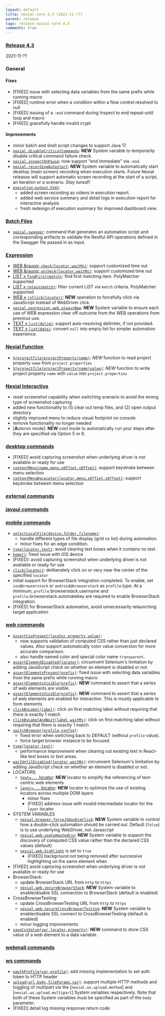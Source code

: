 ```yaml
---
layout: default
title: nexial-core 4.3 (2021-11-??)
parent: release
tags: release nexial-core 4.3
comments: true
---
```


### <a href="https://github.com/nexiality/nexial-core/releases/tag/nexial-core-v4.3_????" class="external-link" target="_nexial_link">Release 4.3</a>
2021-11-??


### General

#### Fixes
- [FIXED] issue with selecting data variables from the same prefix while running macro
- [FIXED] runtime error when a condition within a flow control resolved to null
- [FIXED] issuing of a `:end` command during Inspect to end repeat-until loop and macro
- [FIXED] gracefully handle invalid crypt

#### Improvements
- minor batch and shell script changes to support Java 17.
- [`nexial.disableCriticalCommands`](../systemvars/index.html#nexial.disableCriticalCommands): **NEW** System variable
  to temporarily disable critical command failure check.
- [`nexial.inspectOnPause`](../systemvars/index.html#nexial.inspectOnPause): now support "end immediate" via `:end`.
- [`nexial.recordingAutostart`](../systemvars/content.html#nexial.recordingAutoStart): **NEW** System variable to 
  automatically start desktop (main screen) recording when execution starts. Future Nexial releases will support 
  automatic screen recording at the start of a script, an iteration or a scenario. _Stay tuned!!_
- [`execution-output.html`](../userguide/UnderstandingProjectStructure.html#output):
  - added screen recording as videos in execution report.
  - added web service summary and detail logs in execution report for interactive analysis
  - fresh redesign of execution summary for improved dashboard view.


### [Batch Files](../userguide/BatchFiles)
- [`nexial-swagger`](../userguide/BatchFiles#nexial-swagger): command that generates an automation script and 
  corresponding artifacts to validate the Restful API operations defined in the Swagger file passed in as input.


### [Expression](../expression)
- [WEB &rauoq; `check(locator,waitMs)`](../expressions/WEBexpression#checklocatorwaitms): support customized time out
- [WEB &rauoq; `uncheck(locator,waitMs)`](../expressions/WEBexpression#unchecklocatorwaitms): support customized time out
- [LIST &raquo; `findFirst(match)`](../expressions/LISTexpression#findfirstmatch): find first matching item. 
  PolyMatcher supported
- [LIST &raquo; `retain(match)`](../expressions/LISTexpression#findfirstmatch): filter current LIST via `match` 
  criteria. PolyMatcher supported
- [WEB &raquo; `jsClick(locator)`](../expressions/WEBexpression#jsclicklocator): **NEW** operation to forcefully 
  click via JavaScript instead of WebDriver click.
- [`nexial.expression.web.alwaysNew`](../systemvars/index.html#nexial.expression.web.alwaysNew): **NEW** System 
  variable to ensure each use of WEB expression clear off outcome from the WEB operations from previous use.
- [TEXT &raquo; `list(delim)`](../expressions/TEXTexpression#listdelim): support auto-resolving delimiter, if not provided.
- [TEXT &raquo; `list(data)`](../expressions/TEXTexpression#listdelim): convert `null` into empty list for simpler 
  automation experience.


### [Nexial Function](../functions)
- [`$(projectfile|projectProperty|name)`](../functions/$(projectfile)#projectfileprojectpropertyname): *NEW* function 
  to read project property `name` from `project.properties`
- [`$(projectfile|projectProperty|name|value)`](../functions/$(projectfile)#projectfileprojectpropertynamevalue): *NEW* 
  function to write project property `name` with `value` into `project.properties`


### [Nexial Interactive](../interactive)
- reset screenshot capability when switching scenario to avoid the wrong type of screenshot capturing
- added new functionality to (1) clear out temp files, and (2) open output directory
- slightly improved menu to reduce visual footprint on console 
- remove functionality no longer needed
- [**A**utorun mode]: **NEW** cool mode to automatically run your steps after they are specified via Option 5 or 6.


### [desktop commands](../commands/desktop)
- [FIXED] avoid capturing screenshot when underlying driver is not available or ready for use
- [`contextMenu(name,menu,xOffset,yOffset)`](../commands/desktop/contextMenu(name,menu,xOffset,yOffset)): support 
  keystroke between menu selection
- [`contextMenuByLocator(locator,menu,xOffset,yOffset)`](../commands/desktop/contextMenuByLocator(locator,menu,xOffset,yOffset)): 
  support keystroke between menu selection


### [external commands](../commands/external)


### [javaui commands](../commands/javaui)


### [mobile commands](../commands/mobile)
- [`selectLocalFile(device,folder,filename)`](../commands/mobile/selectLocalFile(device,folder,filename)): 
  - handle different types of file display (grid vs list) during automation.
  - minor fixes for an edge condition.
- [`type(locator,text)`](../commands/mobile/type(locator,text)): avoid clearing text boxes when it contains no text.
- [`home()`](../commands/mobile/home()): fixed issue with iOS device
- [FIXED]: avoid capturing screenshot when underlying driver is not available or ready for use
- [`click(locator)`](../commands/mobile/click(locator)): deliberately click on or very near the center of the specified 
  `locator`
- initial support for BrowserStack integration completed. To enable, set `ios@browserstack` or `android@browserstack` 
  as `profile`.type. At a minimum, `profile`.browserstack.username and `profile`.browserstack.automatekey are required 
  to enable BrowserStack integration.  
- [FIXED] for BrowserStack automation, avoid unnecessarily relaunching target application


### [web commands](../commands/web)
- [`assertCssPresent(locator,property,value)`](../commands/web/assertCssPresent(locator,property,value)): 
  - now supports validation of computed CSS rather than just declared values. Also support automatically color value 
    conversion for more accurate comparison.
  - also handle named color and special color name `transparent`.
- [`assertElementDisabled(locator)`](../commands/web/assertElementDisabled(locator)): circumvent Selenium's limitation
  by adding JavaScript check on whether an element is disabled or not.
- [`assertElementsPresent(prefix)`](../commands/web/assertElementsPresent(prefix)): fixed issue with selecting data
  variables from the same prefix while running macro
- [`assertElementsVisible(prefix)`](../commands/web/assertElementsVisible(prefix)): **NEW** command to assert that a 
  series of web elements are visible.
- [`assertElementsVisible(prefix)`](../commands/web/assertElementsEnabled(prefix)): **NEW** command to assert that a 
  series of web elements are enabled for interaction. This is mostly applicable to form elements.
- [`clickByLabel(label)`](../commands/web/clickByLabel(label)): click on first matching label without requiring that
  there is exactly 1 match
- [`clickByLabelAndWait(label,waitMs)`](../commands/web/clickByLabelAndWait(label,waitMs)): click on first matching
  label without requiring that there is exactly 1 match
- [`switchBrowser(profile,config)`](../commands/web/switchBrowser(profile,config)): 
  - fixed error when switching back to DEFAULT (without `profile` value).
  - force target browser instance to be focused
- [`type(locator,text)`](../commands/web/type(locator,value)):
  - performance improvement when clearing out existing text in React-like text boxes or text areas.
- [`waitUntilDisabled(locator,waitMs)`](../commands/web/waitUntilDisabled(locator,waitMs)): circumvent Selenium's
  limitation by adding JavaScript check on whether an element is disabled or not.
- LOCATORS
  - [`text=...` locator](../commands/web/index#locators): **NEW** locator to simplify the referencing of text-centric 
    web elements
  - [`layer=...` locator](../commands/web/index#locators): **NEW** locator to optimize the use of existing locators 
    across multiple DOM layers
    - minor fixes
    - [FIXED] address issue with invalid intermediate locator for the `layer` locator
- SYSTEM VARIABLES
  - [`nexial.browser.forceJSDoubleClick`](../systemvars/index.html#nexial.browser.forceJSDoubleClick): **NEW** System
    variable to control how a double-click automation should be carried out. Default (`false`) is to use underlying
    WebDriver, not Javascript
  - [`nexial.web.useComputedCss`](../systemvars/index.html#nexial.web.useComputedCss): **NEW** System variable to 
    support the discovery of computed CSS value rather than the declared CSS values (default)
  - [`nexial.web.highlight`](../systemvars/index.html#nexial.web.highlight) is set to `true`
    - [FIXED] background not being removed after successive highlighting on the same element when
- [FIXED] avoid capturing screenshot when underlying driver is not available or ready for use
- BrowserStack:
  - update BrowserStack URL from `http` to `https`
  - [`nexial.web.secureBrowserStack`](../systemvars/index.html#nexial.web.secureBrowserStack): **NEW** System variable
    to enable/disable SSL connection to BrowserStack (default is enabled)
- CrossBrowserTesting:
  - update CrossBrowserTesting URL from `http` to `https`
  - [`nexial.web.secureCrossBrowserTesting`](../systemvars/index.html#nexial.web.secureCrossBrowserTesting): **NEW** 
    System variable to enable/disable SSL connect to CrossBrowserTesting (default is enabled)
  - minor logging improvements
- [`saveCssValue(var,locator,property)`](../commands/web/saveCssValue(var,locator,property)): **NEW** command to store
  CSS value of a web element to a data variable.


### [webmail commands](../commands/webmail)


### [ws commands](../commands/ws)
- [`oauthProfile(var,profile)`](../commands/ws/oauthProfile(var,profile)): add missing implementation to set auth 
  token to HTTP header
- [`upload(url,body,fileParams,var)`](../commands/ws/upload(url,body,fileParams,var)): support multiple HTTP methods and
  toggling of multipart via the [`nexial.ws.upload.method`] and [`nexial.ws.upload.multipart`] System variables 
  respectively. Note that both of these System variables must be specified as part of the `body` parameter.
- [FIXED] detail log missing response return code
